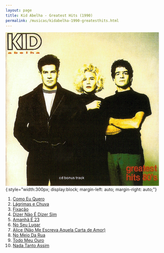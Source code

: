 ```yaml
---
layout: page
title: Kid Abelha - Greatest Hits (1990)
permalink: /musicas/kidabelha-1990-greatesthits.html
---
```


![Kid Abelha - Greatest Hits (1990)](/musicas/capas/kidabelha-1990-greatesthits.jpg){:style="width:300px; display:block; margin-left: auto; margin-right: auto;"}

<audio preload></audio>

<ol><li><a href="#" data-src="https://124700.selcdn.ru/srv.victor3d.com.br/kidabelha-1990-greatesthits/01.mp3">Como Eu Quero</a></li>
<li><a href="#" data-src="https://124700.selcdn.ru/srv.victor3d.com.br/kidabelha-1990-greatesthits/02.mp3">Lágrimas e Chuva</a></li>
<li><a href="#" data-src="https://124700.selcdn.ru/srv.victor3d.com.br/kidabelha-1990-greatesthits/03.mp3">Fixação</a></li>
<li><a href="#" data-src="https://124700.selcdn.ru/srv.victor3d.com.br/kidabelha-1990-greatesthits/04.mp3">Dizer Não É Dizer Sim</a></li>
<li><a href="#" data-src="https://124700.selcdn.ru/srv.victor3d.com.br/kidabelha-1990-greatesthits/05.mp3">Amanhã É 23</a></li>
<li><a href="#" data-src="https://124700.selcdn.ru/srv.victor3d.com.br/kidabelha-1990-greatesthits/06.mp3">No Seu Lugar</a></li>
<li><a href="#" data-src="https://124700.selcdn.ru/srv.victor3d.com.br/kidabelha-1990-greatesthits/07.mp3">Alice (Não Me Escreva Aquela Carta de Amor)</a></li>
<li><a href="#" data-src="https://124700.selcdn.ru/srv.victor3d.com.br/kidabelha-1990-greatesthits/08.mp3">No Meio Da Rua</a></li>
<li><a href="#" data-src="https://124700.selcdn.ru/srv.victor3d.com.br/kidabelha-1990-greatesthits/09.mp3">Todo Meu Ouro</a></li>
<li><a href="#" data-src="https://124700.selcdn.ru/srv.victor3d.com.br/kidabelha-1990-greatesthits/11.mp3">Nada Tanto Assim</a></li></ol>
